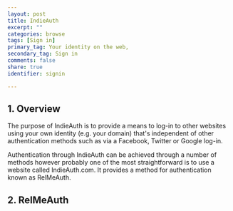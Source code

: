 ```yaml
---
layout: post
title: IndieAuth
excerpt: ""
categories: browse
tags: [Sign in]
primary_tag: Your identity on the web,
secondary_tag: Sign in
comments: false
share: true
identifier: signin

---
```

## 1. Overview
The purpose of IndieAuth is to provide a means to log-in to other websites using your own identity (e.g. your domain) that's independent of other authentication methods such as via a Facebook, Twitter or Google log-in.

Authentication through IndieAuth can be achieved through a number of methods however probably one of the most straightforward is to use a website called IndieAuth.com. It provides a method for authentication known as RelMeAuth.

## 2. RelMeAuth